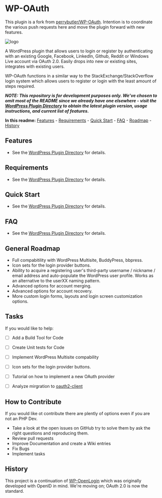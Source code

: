 WP-OAuth
========
This plugin is a fork from [perrybutler/WP-OAuth](https://github.com/perrybutler/WP-OAuth). Intention is to coordinate the various push requests here and move the plugin forward with new features.

![logo](http://files.glassocean.net/github/wp-oauth-logo.png)

A WordPress plugin that allows users to login or register by authenticating with an existing Google, Facebook, LinkedIn, Github, Reddit or Windows Live account via OAuth 2.0. Easily drops into new or existing sites, integrates with existing users.

WP-OAuth functions in a similar way to the StackExchange/StackOverflow login system which allows users to register or login with the least amount of steps required.

***NOTE: This repository is for development purposes only. We've chosen to omit most of the README since we already have one elsewhere - visit the [WordPress Plugin Directory](https://wordpress.org/plugins/wp-oauth/) to obtain the latest plugin version, usage instructions, and current list of features.***

**In this readme:** [Features](#features) - [Requirements](#requirements) - [Quick Start](#quick-start) - [FAQ](#faq) - [Roadmap](#roadmap) - [History](#history)

Features
--------
* See the [WordPress Plugin Directory](https://wordpress.org/plugins/wp-oauth/) for details.

Requirements
------------
* See the [WordPress Plugin Directory](https://wordpress.org/plugins/wp-oauth/installation/) for details.

Quick Start
-----------
* See the [WordPress Plugin Directory](https://wordpress.org/plugins/wp-oauth/installation/) for details.

FAQ
---
* See the [WordPress Plugin Directory](https://wordpress.org/plugins/wp-oauth/faq/) for details.

General Roadmap
-------
* Full compabitility with WordPress Multisite, BuddyPress, bbpress.
* Icon sets for the login provider buttons.
* Ability to acquire a registering user's third-party username / nickname / email address and auto-populate the WordPress user profile. Works as an alternative to the userXX naming pattern.
* Advanced options for account merging.
* Advanced options for account recovery.
* More custom login forms, layouts and login screen customization options.

Tasks
-------
If you would like to help:

- [ ] Add a Build Tool for Code
- [ ] Create Unit tests for Code
- [ ] Implement WordPress Multisite compability 
- [ ] Icon sets for the login provider buttons.
- [ ] Tutorial on how to implement a new OAuth provider
- [ ] Analyze mirgration to [oauth2-client](https://github.com/thephpleague/oauth2-client)  


How to Contribute
-------
If you would like ot contribute there are plently of options even if you are not an PHP Dev.

* Take a look at the open issues on GitHub try to solve them by ask the right questions and reproducing them.
* Review pull requests
* Improve Documentation and create a Wiki entries 
* Fix Bugs
* Implement tasks



History
-------
This project is a continuation of [WP-OpenLogin](http://github.com/perrybutler/wp-openlogin) which was originally developed with OpenID in mind. We're moving on; OAuth 2.0 is now the standard.
